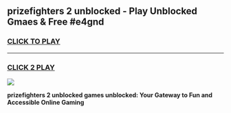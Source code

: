 
## prizefighters 2 unblocked - Play Unblocked Gmaes & Free #e4gnd
<h3>
<a href="https://news.freeplayer.one?title=prizefighters_2_unblocked&ref=24F">CLICK TO PLAY</a></h3>
<hr>

<h3>
<a href="https://news.freeplayer.one?title=prizefighters_2_unblocked&ref=24F">CLICK 2 PLAY</a>
  
</h3>

<a href="https://news.freeplayer.one?title=prizefighters_2_unblocked&ref=24F/"><img src="https://clearcache.store/games.png"></a>


**prizefighters 2 unblocked games unblocked: Your Gateway to Fun and Accessible Online Gaming**
